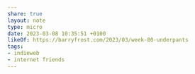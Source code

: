 ```yaml
---
share: true
layout: note
type: micro
date: 2023-03-08 10:35:51 +0100
likeOf: https://barryfrost.com/2023/03/week-80-underpants
tags:
- indieweb
- internet friends
---
```

